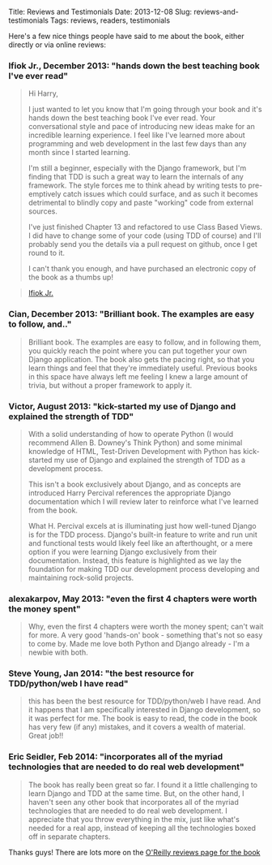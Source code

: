 Title: Reviews and Testimonials
Date: 2013-12-08
Slug: reviews-and-testimonials
Tags: reviews, readers, testimonials

Here's a few nice things people have said to me about the book, either directly or via online reviews:

### Ifiok Jr., December 2013: "hands down the best teaching book I've ever read"

> Hi Harry, 
> 
> I just wanted to let you know that I'm going through your book and it's hands down the best teaching book I've ever read. Your conversational style and pace of introducing new ideas make for an incredible learning experience. I feel like I've learned more about programming and web development in the last few days than any month since I started learning.  
> 
> I'm still a beginner, especially with the Django framework, but I'm finding that TDD is such a great way to learn the internals of any framework. The style forces me to think ahead by writing tests to pre-emptively catch issues which could surface, and as such it becomes detrimental to blindly copy and paste "working" code from external sources.
> 
> I've just finished Chapter 13 and refactored to use Class Based Views. I did have to change some of your code (using TDD of course) and I'll probably send you the details via a pull request on github, once I get round to it. 
> 
> I can't thank you enough, and have purchased an electronic copy of the book as a thumbs up! 

> [Ifiok Jr.](https://github.com/ifiokjr)


### Cian, December 2013: "Brilliant book. The examples are easy to follow, and.."

> Brilliant book. The examples are easy to follow, and in following them, you quickly reach the point where you can put together your own Django application. The book also gets the pacing right, so that you learn things and feel that they're immediately useful. Previous books in this space have always left me feeling I knew a large amount of trivia, but without a proper framework to apply it.

### Victor, August 2013: "kick-started my use of Django and explained the strength of TDD"

> With a solid understanding of how to operate Python (I would recommend Allen B. Downey's Think Python) and some minimal knowledge of HTML, Test-Driven Development with Python has kick-started my use of Django and explained the strength of TDD as a development process.
> 
> This isn't a book exclusively about Django, and as concepts are introduced Harry Percival references the appropriate Django documentation which I will review later to reinforce what I've learned from the book.
> 
> What H. Percival excels at is illuminating just how well-tuned Django is for the TDD process. Django's built-in feature to write and run unit and functional tests would likely feel like an afterthought, or a mere option if you were learning Django exclusively from their documentation. Instead, this feature is highlighted as we lay the foundation for making TDD our development process developing and maintaining rock-solid projects.

### alexakarpov, May 2013: "even the first 4 chapters were worth the money spent"

> Why, even the first 4 chapters were worth the money spent; can't wait for more. A very good 'hands-on' book - something that's not so easy to come by. Made me love both Python and Django already - I'm a newbie with both.


### Steve Young, Jan 2014: "the best resource for TDD/python/web I have read"

> this has been the best resource for TDD/python/web I have read. And it happens that I am specifically interested in Django development, so it was perfect for me.  The book is easy to read, the code in the book has very few (if any) mistakes, and it covers a wealth of material.  Great job!!

### Eric Seidler, Feb 2014: "incorporates all of the myriad technologies that are needed to do real web development"

> The book has really been great so far. I found it a little challenging to learn Django and TDD at the same time. But, on the other hand, I haven't seen any other book that incorporates all of the myriad technologies that are needed to do real web development. I appreciate that you throw everything in the mix, just like what's needed for a real app, instead of keeping all the technologies boxed off in separate chapters. 


Thanks guys!  There are lots more on the [O'Reilly reviews page for the book](http://shop.oreilly.com/product/0636920029533.do#PowerReview)

